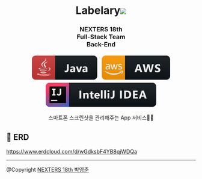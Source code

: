 <div align="center">
  <h1>Labelary<img src="https://media.giphy.com/media/P7Fo0Kd01O0DHNNEh4/giphy.gif" width="50px"></h1>
  
  <h3>NEXTERS 18th<br/>Full-Stack Team <br/>Back-End</h3>
  
  <img src="https://github.com/jun108059/jun108059/blob/master/svg/dev/languages/java.svg" alt="Java" style="vertical-align:top; margin:4px">
  <img src="https://github.com/jun108059/jun108059/blob/master/svg/dev/services/aws.svg" alt="AWS" style="vertical-align:top; margin:4px">
  <img src="https://github.com/jun108059/jun108059/blob/master/svg/dev/tools/jetbrains_intellij.svg" alt="intellij" style="vertical-align:top; margin:4px">

  스마트폰 스크린샷을 관리해주는 App 서비스📸✨
</div>

## 📗 ERD

https://www.erdcloud.com/d/wGdksbF4YB8qjWDQa

---

@Copyright [NEXTERS 18th 박영준](https://github.com/jun108059)
